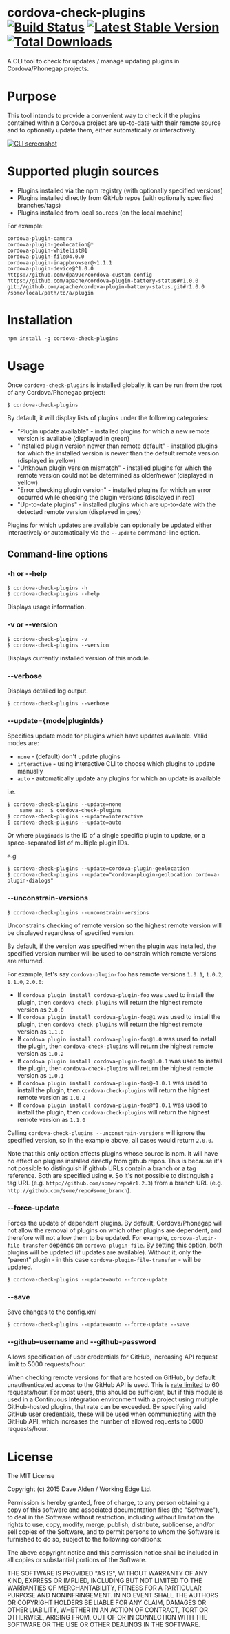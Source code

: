 cordova-check-plugins [![Build Status](https://travis-ci.org/dpa99c/cordova-check-plugins.png)](https://travis-ci.org/dpa99c/cordova-check-plugins) [![Latest Stable Version](https://img.shields.io/npm/v/cordova-check-plugins.svg)](https://www.npmjs.com/package/cordova-check-plugins) [![Total Downloads](https://img.shields.io/npm/dt/cordova-check-plugins.svg)](https://npm-stat.com/charts.html?package=cordova-check-plugins)
=====================

A CLI tool to check for updates / manage updating plugins in Cordova/Phonegap projects.

# Purpose

This tool intends to provide a convenient way to check if the plugins contained within a Cordova project are up-to-date with their remote source and to optionally update them, either automatically or interactively.

[![CLI screenshot](https://raw.githubusercontent.com/dpa99c/cordova-check-plugins/master/screenshot/1.thumb.jpg)](https://raw.githubusercontent.com/dpa99c/cordova-check-plugins/master/screenshot/1.jpg)

# Supported plugin sources

- Plugins installed via the npm registry (with optionally specified versions)
- Plugins installed directly from GitHub repos (with optionally specified branches/tags)
- Plugins installed from local sources (on the local machine)

For example:

    cordova-plugin-camera
    cordova-plugin-geolocation@*
    cordova-plugin-whitelist@1
    cordova-plugin-file@4.0.0
    cordova-plugin-inappbrowser@~1.1.1
    cordova-plugin-device@^1.0.0
    https://github.com/dpa99c/cordova-custom-config
    https://github.com/apache/cordova-plugin-battery-status#r1.0.0
    git://github.com/apache/cordova-plugin-battery-status.git#r1.0.0
    /some/local/path/to/a/plugin

# Installation

    npm install -g cordova-check-plugins

# Usage

Once `cordova-check-plugins` is installed globally, it can be run from the root of any Cordova/Phonegap project:

    $ cordova-check-plugins

By default, it will display lists of plugins under the following categories:

- "Plugin update available" - installed plugins for which a new remote version is available (displayed in green)
- "Installed plugin version newer than remote default" - installed plugins for which the installed version is newer than the default remote version (displayed in yellow)
- "Unknown plugin version mismatch" - installed plugins for which the remote version could not be determined as older/newer (displayed in yellow)
- "Error checking plugin version" - installed plugins for which an error occurred while checking the plugin versions (displayed in red)
- "Up-to-date plugins" - installed plugins which are up-to-date with the detected remote version (displayed in grey)

Plugins for which updates are available can optionally be updated either interactively or automatically via the `--update` command-line option.

## Command-line options

### -h or --help

    $ cordova-check-plugins -h
    $ cordova-check-plugins --help

Displays usage information.

### -v or --version

    $ cordova-check-plugins -v
    $ cordova-check-plugins --version

Displays currently installed version of this module.

### --verbose

Displays detailed log output.

    $ cordova-check-plugins --verbose

### --update={mode|pluginIds}

Specifies update mode for plugins which have updates available. Valid modes are:

- `none` - (default) don't update plugins
- `interactive` - using interactive CLI to choose which plugins to update manually
- `auto` - automatically update any plugins for which an update is available

i.e.

    $ cordova-check-plugins --update=none
        same as:  $ cordova-check-plugins
    $ cordova-check-plugins --update=interactive
    $ cordova-check-plugins --update=auto

Or where `pluginIds` is the ID of a single specific plugin to update, or a space-separated list of multiple plugin IDs.

e.g

    $ cordova-check-plugins --update=cordova-plugin-geolocation
    $ cordova-check-plugins --update="cordova-plugin-geolocation cordova-plugin-dialogs"

### --unconstrain-versions

    $ cordova-check-plugins --unconstrain-versions

Unconstrains checking of remote version so the highest remote version will be displayed regardless of specified version.

By default, if the version was specified when the plugin was installed, the specified version number will be used to constrain which remote versions are returned.

For example, let's say `cordova-plugin-foo` has remote versions `1.0.1`, `1.0.2`, `1.1.0`, `2.0.0`:
- If `cordova plugin install cordova-plugin-foo` was used to install the plugin, then `cordova-check-plugins` will return the highest remote version as `2.0.0`
- If `cordova plugin install cordova-plugin-foo@1` was used to install the plugin, then `cordova-check-plugins` will return the highest remote version as `1.1.0`
- If `cordova plugin install cordova-plugin-foo@1.0` was used to install the plugin, then `cordova-check-plugins` will return the highest remote version as `1.0.2`
- If `cordova plugin install cordova-plugin-foo@1.0.1` was used to install the plugin, then `cordova-check-plugins` will return the highest remote version as `1.0.1`
- If `cordova plugin install cordova-plugin-foo@~1.0.1` was used to install the plugin, then `cordova-check-plugins` will return the highest remote version as `1.0.2`
- If `cordova plugin install cordova-plugin-foo@^1.0.1` was used to install the plugin, then `cordova-check-plugins` will return the highest remote version as `1.1.0`

Calling `cordova-check-plugins --unconstrain-versions` will ignore the specified version, so in the example above, all cases would return `2.0.0`.

Note that this only option affects plugins whose source is npm.
It will have no effect on plugins installed directly from github repos.
This is because it's not possible to distinguish if github URLs contain a branch or a tag reference. Both are specified using `#`.
So it's not possible to distinguish a tag URL (e.g. `http://github.com/some/repo#r1.2.3`) from a branch URL (e.g. `http://github.com/some/repo#some_branch`).

### --force-update

Forces the update of dependent plugins.
By default, Cordova/Phonegap will not allow the removal of plugins on which other plugins are dependent, and therefore will not allow them to be updated.
For example, `cordova-plugin-file-transfer` depends on `cordova-plugin-file`.
By setting this option, both plugins will be updated (if updates are available).
Without it, only the "parent" plugin - in this case `cordova-plugin-file-transfer` - will be updated.

    $ cordova-check-plugins --update=auto --force-update

### --save

Save changes to the config.xml

    $ cordova-check-plugins --update=auto --force-update --save

### --github-username and --github-password

Allows specification of user credentials for GitHub, increasing API request limit to 5000 requests/hour.

When checking remote versions for that are hosted on GitHub, by default unauthenticated access to the GitHub API is used.
This is [rate limited](https://developer.github.com/v3/#rate-limiting) to 60 requests/hour.
For most users, this should be sufficient, but if this module is used in a Continuous Integration environment with a project using multiple GitHub-hosted plugins, that rate can be exceeded.
By specifying valid GitHub user credentials, these will be used when communicating with the GitHub API, which increases the number of allowed requests to 5000 requests/hour.

License
================

The MIT License

Copyright (c) 2015 Dave Alden / Working Edge Ltd.

Permission is hereby granted, free of charge, to any person obtaining a copy
of this software and associated documentation files (the "Software"), to deal
in the Software without restriction, including without limitation the rights
to use, copy, modify, merge, publish, distribute, sublicense, and/or sell
copies of the Software, and to permit persons to whom the Software is
furnished to do so, subject to the following conditions:

The above copyright notice and this permission notice shall be included in
all copies or substantial portions of the Software.

THE SOFTWARE IS PROVIDED "AS IS", WITHOUT WARRANTY OF ANY KIND, EXPRESS OR
IMPLIED, INCLUDING BUT NOT LIMITED TO THE WARRANTIES OF MERCHANTABILITY,
FITNESS FOR A PARTICULAR PURPOSE AND NONINFRINGEMENT. IN NO EVENT SHALL THE
AUTHORS OR COPYRIGHT HOLDERS BE LIABLE FOR ANY CLAIM, DAMAGES OR OTHER
LIABILITY, WHETHER IN AN ACTION OF CONTRACT, TORT OR OTHERWISE, ARISING FROM,
OUT OF OR IN CONNECTION WITH THE SOFTWARE OR THE USE OR OTHER DEALINGS IN
THE SOFTWARE.
